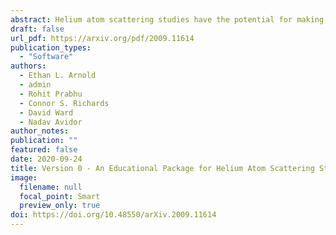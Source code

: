```yaml
---
abstract: Helium atom scattering studies have the potential for making numerous breakthroughs in the study of processes on surfaces. As this field remains active, there will frequently be new young researchers entering the field. The transition from student to researcher is often met with difficulty, consequently wasting limited time available for a PhD or masters level research. Addressing this issue, we present an educational package for emerging research students in the field of helium atom scattering. We hope that this package serves as sufficient material to significantly accelerate the progress made by new postgraduate students.
draft: false
url_pdf: https://arxiv.org/pdf/2009.11614
publication_types:
  - "Software"
authors:
  - Ethan L. Arnold
  - admin
  - Rohit Prabhu
  - Connor S. Richards
  - David Ward
  - Nadav Avidor
author_notes:
publication: ""
featured: false
date: 2020-09-24
title: Version 0 - An Educational Package for Helium Atom Scattering Studies
image:
  filename: null
  focal_point: Smart
  preview_only: true
doi: https://doi.org/10.48550/arXiv.2009.11614
---
```

